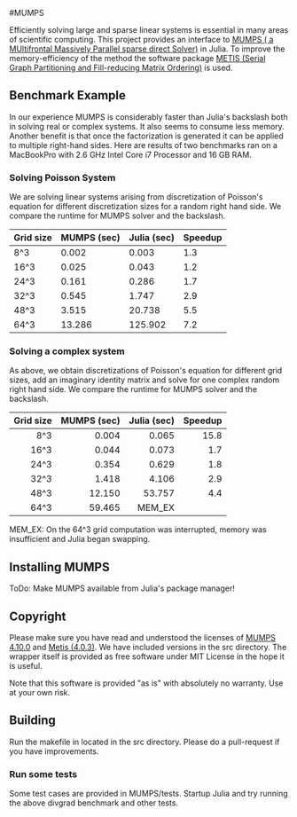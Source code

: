#MUMPS

Efficiently solving large and sparse linear systems is essential in many areas of scientific computing. This project provides an interface to [MUMPS ( a MUltifrontal Massively Parallel sparse direct Solver)](http://mumps.enseeiht.fr/) in Julia. To improve the memory-efficiency of the method the software package  [METIS (Serial Graph Partitioning and Fill-reducing Matrix Ordering)](http://glaros.dtc.umn.edu/gkhome/views/metis) is used. 

## Benchmark Example

In our experience MUMPS is considerably faster than Julia's backslash both in  solving real or complex systems. It also seems to consume less memory. Another benefit is that once the factorization is generated it can be applied to multiple right-hand sides. Here are results of two benchmarks ran on a MacBookPro with 2.6 GHz Intel Core i7 Processor and 16 GB RAM.

### Solving Poisson System
We are solving linear systems arising from discretization of Poisson's equation for different discretization sizes for a random right hand side. We compare the runtime for MUMPS solver and the backslash. 

| Grid size | MUMPS (sec) | Julia (sec) | Speedup|
| --------- | ------------|-------------|--------|
| 8^3  		|  0.002      |  0.003      | 1.3 	 |
| 16^3 		|  0.025      | 0.043       | 1.2 	 |
| 24^3 		|  0.161      | 0.286       | 1.7 	 |
| 32^3 		|  0.545      | 1.747       | 2.9 	 |
| 48^3 		|  3.515      | 20.738      | 5.5 	 |
| 64^3 		|  13.286     | 125.902     | 7.2 	 |

### Solving a complex system
As above, we obtain  discretizations of Poisson's equation for different grid sizes,  add an imaginary identity matrix and solve for one complex random right hand side. We compare the runtime for MUMPS solver and the backslash. 

| Grid size | MUMPS (sec) | Julia (sec) | Speedup|
|----------:|------------:|------------:|-------:|
| 8^3  		|0.004        | 0.065       | 15.8   |
| 16^3 		|0.044        | 0.073       | 1.7    |
| 24^3 		|0.354        | 0.629       | 1.8    |
| 32^3 		|1.418        | 4.106       | 2.9    |
| 48^3 		|12.150       |  53.757     | 4.4    |
| 64^3 		|59.465       |  MEM_EX     |   	 |

MEM_EX: On the 64^3 grid computation was interrupted, memory was insufficient and Julia began swapping.

## Installing MUMPS

ToDo: Make MUMPS available from Julia's package manager! 


## Copyright

Please make sure you have read and understood the licenses of [MUMPS  4.10.0](http://graal.ens-lyon.fr/MUMPS/index.php?page=dwnld)  and [Metis (4.0.3)](http://www.filewatcher.com/m/metis-4.0.3.tar.gz.522624-0.html). We have included versions in the src directory. The wrapper itself is provided as free software under MIT License in the hope it is useful.

Note that this software is provided "as is" with absolutely no warranty. Use at your own risk.

## Building

Run the makefile in located in the src directory. Please do a pull-request if you have improvements. 

### Run some tests

Some test cases are provided in MUMPS/tests. Startup Julia and try running the above divgrad benchmark and other tests.

